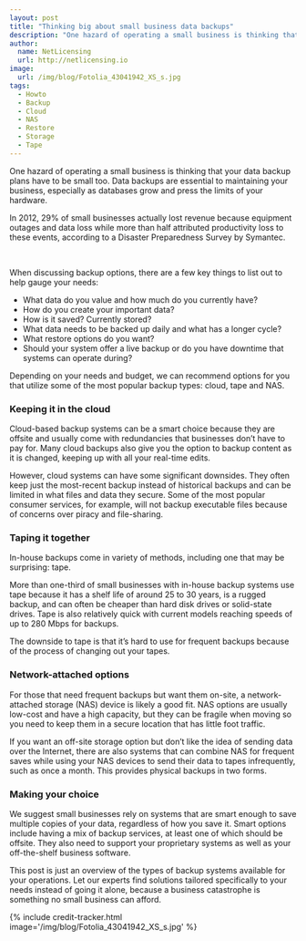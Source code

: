 ```yaml
---
layout: post
title: "Thinking big about small business data backups"
description: "One hazard of operating a small business is thinking that your data backup plans have to be small too"
author:
  name: NetLicensing
  url: http://netlicensing.io
image:
  url: /img/blog/Fotolia_43041942_XS_s.jpg
tags:
  - Howto
  - Backup
  - Cloud
  - NAS
  - Restore
  - Storage
  - Tape
---
```


One hazard of operating a small business is thinking that your data backup plans have to be small too. Data backups are essential to maintaining your business, especially as databases grow and press the limits of your hardware.

In 2012, 29% of small businesses actually lost revenue because equipment outages and data loss while more than half attributed productivity loss to these events, according to a Disaster Preparedness Survey by Symantec.

&nbsp;

When discussing backup options, there are a few key things to list out to help gauge your needs:

  * What data do you value and how much do you currently have?
  * How do you create your important data?
  * How is it saved? Currently stored?
  * What data needs to be backed up daily and what has a longer cycle?
  * What restore options do you want?
  * Should your system offer a live backup or do you have downtime that systems can operate during?

Depending on your needs and budget, we can recommend options for you that utilize some of the most popular backup types: cloud, tape and NAS.

### Keeping it in the cloud

Cloud-based backup systems can be a smart choice because they are offsite and usually come with redundancies that businesses don’t have to pay for. Many cloud backups also give you the option to backup content as it is changed, keeping up with all your real-time edits.

However, cloud systems can have some significant downsides. They often keep just the most-recent backup instead of historical backups and can be limited in what files and data they secure. Some of the most popular consumer services, for example, will not backup executable files because of concerns over piracy and file-sharing.

### Taping it together

In-house backups come in variety of methods, including one that may be surprising: tape.

More than one-third of small businesses with in-house backup systems use tape because it has a shelf life of around 25 to 30 years, is a rugged backup, and can often be cheaper than hard disk drives or solid-state drives. Tape is also relatively quick with current models reaching speeds of up to 280 Mbps for backups.

The downside to tape is that it’s hard to use for frequent backups because of the process of changing out your tapes.

### Network-attached options

For those that need frequent backups but want them on-site, a network-attached storage (NAS) device is likely a good fit. NAS options are usually low-cost and have a high capacity, but they can be fragile when moving so you need to keep them in a secure location that has little foot traffic.

If you want an off-site storage option but don’t like the idea of sending data over the Internet, there are also systems that can combine NAS for frequent saves while using your NAS devices to send their data to tapes infrequently, such as once a month. This provides physical backups in two forms.

### Making your choice

We suggest small businesses rely on systems that are smart enough to save multiple copies of your data, regardless of how you save it. Smart options include having a mix of backup services, at least one of which should be offsite. They also need to support your proprietary systems as well as your off-the-shelf business software.

This post is just an overview of the types of backup systems available for your operations. Let our experts find solutions tailored specifically to your needs instead of going it alone, because a business catastrophe is something no small business can afford.

{% include credit-tracker.html image='/img/blog/Fotolia_43041942_XS_s.jpg' %}
